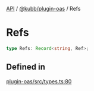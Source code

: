 [API](../../../packages.md) / [@kubb/plugin-oas](../index.md) / Refs

# Refs

```ts
type Refs: Record<string, Ref>;
```

## Defined in

[plugin-oas/src/types.ts:80](https://github.com/kubb-project/kubb/blob/dcebbafbee668a7722775212bce85eec29e39573/packages/plugin-oas/src/types.ts#L80)
